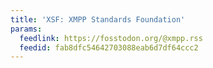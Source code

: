 ```yaml
---
title: 'XSF: XMPP Standards Foundation'
params:
  feedlink: https://fosstodon.org/@xmpp.rss
  feedid: fab8dfc54642703088eab6d7df64ccc2
---
```

